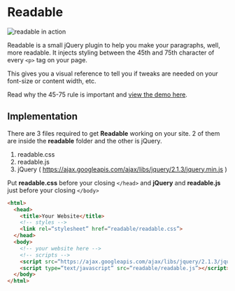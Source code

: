 # Readable

![readable in action](https://s3.amazonaws.com/f.cl.ly/items/081k1i0l1G1s090b2t2W/readable.gif)

Readable is a small jQuery plugin to help you make your paragraphs, well, more readable. It injects styling between the 45th and 75th character of every `<p>` tag on your page.

This gives you a visual reference to tell you if tweaks are needed on your font-size or content width, etc.

Read why the 45-75 rule is important and [view the demo here](http://mds.sh/readable).

## Implementation
There are 3 files required to get **Readable** working on your site.
2 of them are inside the **readable** folder and the other is jQuery.

1. readable.css
2. readable.js
3. jQuery ( https://ajax.googleapis.com/ajax/libs/jquery/2.1.3/jquery.min.js )


Put **readable.css** before your closing `</head>` and **jQuery** and **readable.js** just before your closing `</body>`

```html
<html>
  <head>
    <title>Your Website</title>
    <!-- styles -->
    <link rel=“stylesheet” href=“readable/readable.css”>
  </head>
  <body>
    <!-- your website here -->
    <!-- scripts -->
    <script src=“https://ajax.googleapis.com/ajax/libs/jquery/2.1.3/jquery.min.js”></script>
    <script type=“text/javascript” src=“readable/readable.js”></script>
  </body>
</html>
```
